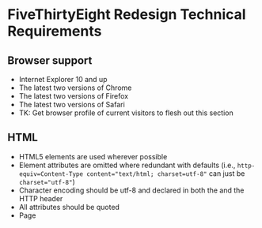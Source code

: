 
# FiveThirtyEight Redesign Technical Requirements

## Browser support

- Internet Explorer 10 and up
- The latest two versions of Chrome
- The latest two versions of Firefox
- The latest two versions of Safari
- TK: Get browser profile of current visitors to flesh out this section

## HTML

- HTML5 elements are used wherever possible
- Element attributes are omitted where redundant with defaults (i.e., `http-equiv=Content-Type content="text/html; charset=utf-8"` can just be `charset="utf-8"`)
- Character encoding should be utf-8 and declared in both the <head> and the HTTP header
- All attributes should be quoted
- Page <title> should be unique across pages for easy tabbing
- The unique portion of the <title> should come first (i.e., "Bernie Sanders’s Big Chance To Woo Non-White Voters - FiveThirtyEight")
- Some sort of templating engine (Handlebars, Twig) should be used

## Styling

- Nesting should only be used for pseudoelements and pseudoselectors
- Complexity in the markup (many classes) is preferred over complexity in the styles (levels of nesting, @extends)
- Styles should target classes, not ids or data attributes
- Hard-coded magic numbers are avoided and, if necessary, defined in the _variables.scss file. An example would be something like `$leftRailMinWidth: 30rem`
- Attempt to keep items within the document flow if possible (i.e., `margin-left: auto;` is preferred over `position: absolute; right: 0;`)
- There are many ways to position an image. In order of preference: block, flex, relative, sticky, absolute, fixed.
- Inline styling should not be used
- Avoid utility classes such as `.hidden` or `.clearfix`, which are easily forgotten and inconsistently applied. Use includes or mixins instead.
- attribute values of 0 do not require units
- Flexbox in particular is a strong and robust addition to the CSS specifications. Given our browser support requirements, we will use it whenever possible for layout and alignment.
- Text styling (color, font-size, line-height) is applied to the text elements (<a>, <p>, <span>, etc.), not parent elements
- Media queries are built mobile first
- Spacing units are as much as possible defined as rem or em units so they scale appropriately with text size. Pixels can be used for detail work and should not exceed 5px (for example: 3px borders).
- Floats should be avoided in favor of flexbox and absolute positioning
- The box-model should be consistent across the piece
- Favor `transition` over `animation`
- Favor seconds over ms for `transition` units

## Technology

- Use SASS, LESS or postcss
- No vendor styles aside from an opinionated reset, such as Normalize CSS
- Vendor prefixes will be added and maintained in post-processing
- Mixins go in a mixins file. Could include:
    + RGBA converter for color variables (tints such as $colorRed800 will be used for styling, but the mixin should exist for rare cases where transparency is necessary, such as subtle `box-shadow`)
- Favor native methods over lodash over underscore for functional programming needs
- Use Browserify or Webpack for dependecy management and build processing
- Use gulp or Webpack for postprocessing
- In the event that we need feature detection, use Modernizr. Don't browser detect and don't include Modernizr unless necessary.

## Style Guide
- Living style guide will document all changes to components. Part of QA will be ensuring styles have been updated in both places.
- Should include section for deprecated styles to help teach people what's wrong as well as right
- Global variables are defined in a variables file. Shold include:
    + Colors 
    + Fonts 
    + Spacing 
    + Max-width for body copy
    + Breakpoints
    + Z-index
    + Transition duration, easing

## JS

- Site will use ES6 with compilation via Babel
- A jslint config file will be used to enforce syntax and style (indenting, spaces, capitalization, braces). This file will be drafted as a group. Linting will happen in the build process.
- Functions should aim toward statelessness, where they require no outside data, produce no side effects and return a new object instead of modifying an existing one
- Prefer the rest parameter (`...nametk`) over `arguments`
- Avoid nested function calls, use composition instead
- Favor `const` over `let` and `let` over `var`
- Favor immediately invoking function expressions over `if`, `else if`, `else` and `switch`
- Favor Maps over Objects if it makes sense
- Clear, readable, expansive code is preferred to comments. Still, for code like regular expressions or anything else that might not be easy for a beginning or intermediate developer to read, comment appropriately.
- Use `===` unless converting checking against `null`, which will check against `undefined` as well
- If using a loop, cache the array length
- Identify Boolean variables with prefixes such as `is`, `can` and `has`
- To hide images at certain breakpoints, target the parent of the <img> or `background-image` with `display: none;`, not the element itself
- Use second parameter for radix with parseInt()

## Build processes

- Testing
- Webpack?

## Version control

- Site will use GitHub for version control
- Merges will follow established pattern (FLESH OUT)

## Testing

- Flesh out
- All pull requests will go throug

## Workflow
- PRs for all changes other than hotfixes
- 

## File structure

- Assets should be separated into a separate directory, organized by asset type (images, fonts)

## Syntax and editor config

- There is no enforced character count for line breaks. For comments, break where it feels natural.

## Security

- Use HTTPS
- Flesh out with Paul

## Performance

- Site will use a single stylesheet for common styles across the site and then page-specific stylesheets so that the user can cache the shared css
- Ads, social sharing and any other third-party widgets should be loaded at the end of the body, asynchronously
- Assets are gzipped, except for woff and woff2 font files
-  In content headers, set `Expires` to a date up to one year in the future (one year is good unless we think the asset will change), set `Last-Modified` to the date the asset was last modified
- @font-face stack will use .woff2 and then .woff, in that order
- Ideally we should load four or less font files per page. Max is six.
- Site will implement responsive images solution, ideally using srcset and srcset polyfill
- Site will take advantage of prefetching in Chrome
- HTTP/2 will be adopted as soon as our server supports it
- Build process will use UnCSS or similar tech to prune unused styles
- Assets will be gzipped, concatenated and minified (not in that order), with appropriate expiration dates on the content headers
- Responsive images solution should be in place for serving smaller or retina images when appropriate. srcset is preferred, given it's increasing adoption.
- Performance budget should be agreed upon and then built into the build process. For example:
    + Total page load time - 2s - WebPageTest, median from 5 runs on 3G - all breakpoints - All pages
    + Total page load time - 2s - GA, median across geographies - all breakpoints - All page
    + Total page weight - 800kb - WebPageTest - desktop - All pages
    + Total page weight - 300kb - WebPageTest - mobile - All pages
    + Speed Index - 1000 - WebPageTest using Dulles location on Chrome - all breakpoints - All pages
- Implement monthly performance report showing median and 95th percentile load time for the month (available in GA), a time series to contextualize those numbers, and specific pages and changes that celebrate performance wins

## Accessibility

- Users should be able to tab to navigate between links.
- Users should be able to activate a link when pressing ‘Enter’ on their keyboard.
- Users should be able to identify links without relying on color alone.
- Users should be able to activate hover and and focus states with both a mouse and a keyboard.
- ARIA roles should be used throughout the site
- All form elements should have an associated label
- Do not use divs for form elements
- Icons elements should have the descriptive text within and hidden via CSS
- Include a skip navigation link with a `tab-index='1'` for users of assistive technologies
- Add a title attribute to iframes and test them for keyboard accessibility
- Header cells in tables should have scope='col' or scope='row'.
- Color contrast should always be greater than or equal to 4.5:1 (you can use a contrast analyzer such as: https://www.paciellogroup.com/resources/contrastanalyser/)
- Alternate entrypoints for images must always be provided. Examples include a caption, alt tag, title tag, or aria label. This requirement should be built into the CMS.
- All buttons use button element (unless <input> or <a> is more appropriate)
- Multimedia should have closed captioning or audio description
- We should use an accessibility auditor/linter in our build process
- Site should be zoomable up to 200% without losing functionality
- Use http://wave.webaim.org/ for benchmarking

